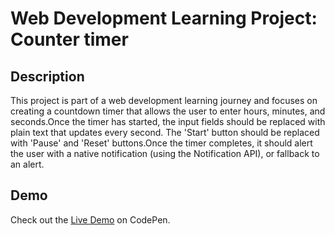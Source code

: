 # Web Development Learning Project: Counter timer

## Description

This project is part of a web development learning journey and focuses on creating a countdown timer that allows the user to enter hours, minutes, and seconds.Once the timer has started, the input fields should be replaced with plain text that updates every second. The 'Start' button should be replaced with 'Pause' and 'Reset' buttons.Once the timer completes, it should alert the user with a native notification (using the Notification API), or fallback to an alert.

## Demo

Check out the [Live Demo](https://codepen.io/tarunpereddi/pen/mdoPdpZ) on CodePen.
